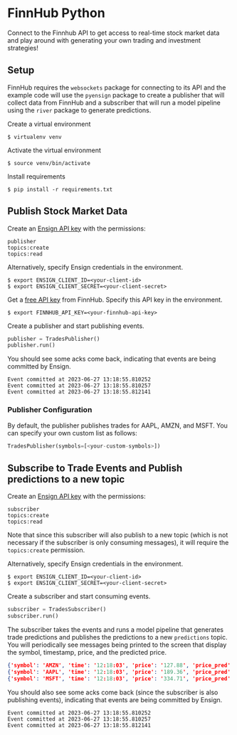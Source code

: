 # FinnHub Python

Connect to the Finnhub API to get access to real-time stock market data and play around with generating your own trading and investment strategies!

## Setup

FinnHub requires the `websockets` package for connecting to its API and the example code will use the `pyensign` package to create a publisher that will collect data from FinnHub and a subscriber that will run a model pipeline using the `river` package to generate predictions.

Create a virtual environment

```
$ virtualenv venv
```

Activate the virtual environment

```
$ source venv/bin/activate
```

Install requirements

```
$ pip install -r requirements.txt
```

## Publish Stock Market Data

Create an [Ensign API key](https://rotational.app) with the permissions:

```
publisher
topics:create
topics:read
```

Alternatively, specify Ensign credentials in the environment.
```
$ export ENSIGN_CLIENT_ID=<your-client-id>
$ export ENSIGN_CLIENT_SECRET=<your-client-secret>
```

Get a [free API key](https://finnhub.io/dashboard) from FinnHub. Specify this API key in the environment.

```
$ export FINNHUB_API_KEY=<your-finnhub-api-key>
```

Create a publisher and start publishing events.

```python
publisher = TradesPublisher()
publisher.run()
```

You should see some acks come back, indicating that events are being committed by Ensign.

```
Event committed at 2023-06-27 13:18:55.810252
Event committed at 2023-06-27 13:18:55.810257
Event committed at 2023-06-27 13:18:55.812141
```

### Publisher Configuration

By default, the publisher publishes trades for AAPL, AMZN, and MSFT.  You can specify your own custom list as follows:

```python
TradesPublisher(symbols=[<your-custom-symbols>])
```

## Subscribe to Trade Events and Publish predictions to a new topic

Create an [Ensign API key](https://rotational.app) with the permissions:

```
subscriber
topics:create
topics:read
```

Note that since this subscriber will also publish to a new topic (which is not necessary if the subscriber is only consuming messages), it will require the `topics:create` permission.

Alternatively, specify Ensign credentials in the environment.
```
$ export ENSIGN_CLIENT_ID=<your-client-id>
$ export ENSIGN_CLIENT_SECRET=<your-client-secret>
```

Create a subscriber and start consuming events.

```python
subscriber = TradesSubscriber()
subscriber.run()
```

The subscriber takes the events and runs a model pipeline that generates trade predictions and publishes the predictions to a new `predictions` topic. You will periodically see messages being printed to the screen that display the symbol, timestamp, price, and the predicted price.

```json
{'symbol': 'AMZN', 'time': '12:18:03', 'price': '127.88', 'price_pred': '183.5796'}
{'symbol': 'AAPL', 'time': '12:18:03', 'price': '189.36', 'price_pred': '181.8145'}
{'symbol': 'MSFT', 'time': '12:18:03', 'price': '334.71', 'price_pred': '180.2801'}
```

You should also see some acks come back (since the subscriber is also publishing events), indicating that events are being committed by Ensign.

```
Event committed at 2023-06-27 13:18:55.810252
Event committed at 2023-06-27 13:18:55.810257
Event committed at 2023-06-27 13:18:55.812141
```